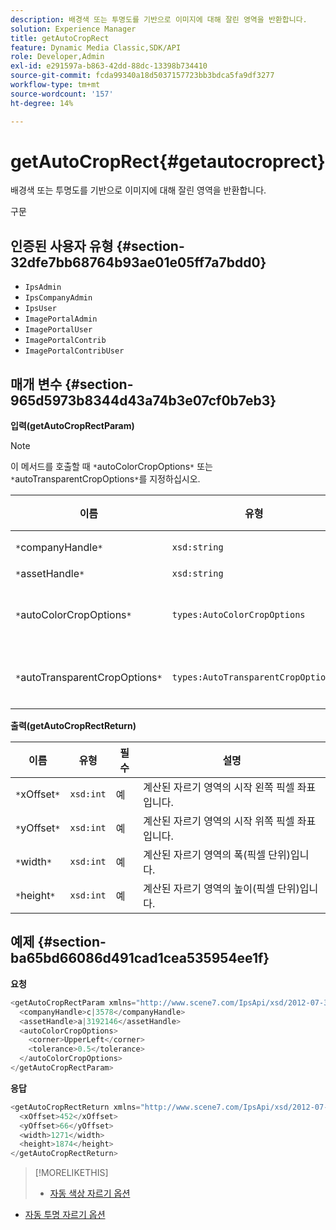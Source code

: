 ```yaml
---
description: 배경색 또는 투명도를 기반으로 이미지에 대해 잘린 영역을 반환합니다.
solution: Experience Manager
title: getAutoCropRect
feature: Dynamic Media Classic,SDK/API
role: Developer,Admin
exl-id: e291597a-b863-42dd-88dc-13398b734410
source-git-commit: fcda99340a18d5037157723bb3bdca5fa9df3277
workflow-type: tm+mt
source-wordcount: '157'
ht-degree: 14%

---
```


# getAutoCropRect{#getautocroprect}

배경색 또는 투명도를 기반으로 이미지에 대해 잘린 영역을 반환합니다.

구문

## 인증된 사용자 유형 {#section-32dfe7bb68764b93ae01e05ff7a7bdd0}

* `IpsAdmin`
* `IpsCompanyAdmin`
* `IpsUser`
* `ImagePortalAdmin`
* `ImagePortalUser`
* `ImagePortalContrib`
* `ImagePortalContribUser`

## 매개 변수 {#section-965d5973b8344d43a74b3e07cf0b7eb3}

**입력(getAutoCropRectParam)**

>[!NOTE]
>
>이 메서드를 호출할 때 `*`autoColorCropOptions`*` 또는 `*`autoTransparentCropOptions`*`를 지정하십시오.

| 이름 | 유형 | 필수 | 설명 |
|---|---|---|---|
| `*`companyHandle`*` | `xsd:string` | 예 | 작업할 자산이 있는 회사의 핸들입니다. |
| `*`assetHandle`*` | `xsd:string` | 예 | 작업할 자산의 핸들입니다. |
| `*`autoColorCropOptions`*` | `types:AutoColorCropOptions` | 아니요 | 색상을 기반으로 자르기 사각형을 계산합니다. [AutoColorCropOptions](../../../types/c-data-types/r-auto-color-crop-options.md#reference-976c3a1f8e47473cae016a4e9e09e4a6)를 참조하십시오. |
| `*`autoTransparentCropOptions`*` | `types:AutoTransparentCropOptions` | 아니요 | 투명도를 기반으로 자르기 사각형을 계산합니다. [AutoTransparentCropOptions](../../../types/c-data-types/r-auto-transparent-crop-options.md#reference-f4460b3bdf814f4c85e4f097ea4e6e2b)를 참조하십시오. |

**출력(getAutoCropRectReturn)**

| 이름 | 유형 | 필수 | 설명 |
|---|---|---|---|
| `*`xOffset`*` | `xsd:int` | 예 | 계산된 자르기 영역의 시작 왼쪽 픽셀 좌표입니다. |
| `*`yOffset`*` | `xsd:int` | 예 | 계산된 자르기 영역의 시작 위쪽 픽셀 좌표입니다. |
| `*`width`*` | `xsd:int` | 예 | 계산된 자르기 영역의 폭(픽셀 단위)입니다. |
| `*`height`*` | `xsd:int` | 예 | 계산된 자르기 영역의 높이(픽셀 단위)입니다. |

## 예제 {#section-ba65bd66086d491cad1cea535954ee1f}

**요청**

```java
<getAutoCropRectParam xmlns="http://www.scene7.com/IpsApi/xsd/2012-07-31-beta">
  <companyHandle>c|3578</companyHandle>
  <assetHandle>a|3192146</assetHandle>
  <autoColorCropOptions>
    <corner>UpperLeft</corner>
    <tolerance>0.5</tolerance>
  </autoColorCropOptions>
</getAutoCropRectParam>
```

**응답**

```java
<getAutoCropRectReturn xmlns="http://www.scene7.com/IpsApi/xsd/2012-07-31-beta">
  <xOffset>452</xOffset>
  <yOffset>66</yOffset>
  <width>1271</width>
  <height>1874</height>
</getAutoCropRectReturn>
```

>[!MORELIKETHIS]
>
>* [자동 색상 자르기 옵션](../../../types/c-data-types/r-auto-color-crop-options.md#reference-976c3a1f8e47473cae016a4e9e09e4a6)
* [자동 투명 자르기 옵션](../../../types/c-data-types/r-auto-transparent-crop-options.md#reference-f4460b3bdf814f4c85e4f097ea4e6e2b)

